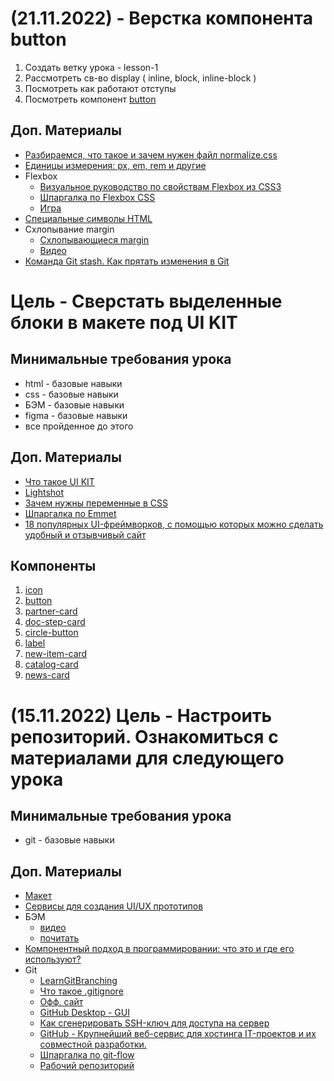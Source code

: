 # (21.11.2022) - Верстка компонента button

1. Создать ветку урока - lesson-1
2. Рассмотреть св-во display ( inline, block, inline-block )
4. Посмотреть как работают отступы
3. Посмотреть компонент [button](https://getbootstrap.ru/docs/5.1/components/buttons/)

## Доп. Материалы

* [Разбираемся, что такое и зачем нужен файл normalize.css](https://yandex.ru/q/article/razbiraemsia_chto_takoe_i_zachem_nuzhen_706b78a2/?utm_source=yandex&utm_medium=feature_click)
* [Единицы измерения: px, em, rem и другие](https://learn.javascript.ru/css-units)
* Flexbox
  * [Визуальное руководство по свойствам Flexbox из CSS3](https://css-live.ru/articles/vizualnoe-rukovodstvo-po-svojstvam-flexbox-iz-css3.html)
  * [Шпаргалка по Flexbox CSS](https://tpverstak.ru/flex-cheatsheet/)
  * [Игра](https://flexboxfroggy.com/#ru)
* [Специальные символы HTML](https://htmlweb.ru/html/symbols.php)
* Схлопывание margin
  * [Схлопывающиеся margin](https://webref.ru/course/block-model/margin-collapse)
  * [Видео](https://www.youtube.com/watch?v=IgJy2bmjK6s)
* [Команда Git stash. Как прятать изменения в Git](https://pingvinus.ru/git/1718)

# Цель - Сверстать выделенные блоки в макете под UI KIT

## Минимальные требования урока

* html - базовые навыки
* css - базовые навыки
* БЭМ - базовые навыки
* figma - базовые навыки
* все пройденное до этого

## Доп. Материалы

* [Что такое UI KIT](https://vc.ru/design/491359-kak-ne-razvodit-bardak-v-dizayne-sobiraem-ui-kit)
* [Lightshot](https://app.prntscr.com/ru/index.html)
* [Зачем нужны переменные в CSS](https://thecode.media/css-var/)
* [Шпаргалка по Emmet](https://docs.emmet.io/cheat-sheet/)
* [18 популярных UI-фреймворков, с помощью которых можно сделать удобный и отзывчивый сайт](https://te-st.ru/2017/08/01/ui-framework/)

## Компоненты

1. [icon](https://prnt.sc/0zIRXXfnDVlP)
2. [button](https://prnt.sc/uuI5-_P8T6NF)
3. [partner-card](https://prnt.sc/Do6kAjII8jar)
4. [doc-step-card](https://prnt.sc/PIV_RpEFQR-L)
5. [circle-button](https://prnt.sc/5p2FZMX8f40x)
6. [label](https://prnt.sc/wlgqvGYhBloe)
7. [new-item-card](https://prnt.sc/wlgqvGYhBloe)
8. [catalog-card](https://prnt.sc/9kWKo_eWyPn9)
9. [news-card](https://prnt.sc/0HYlxgre2eiz)

# (15.11.2022) Цель - Настроить репозиторий. Ознакомиться с материалами для следующего урока 

## Минимальные требования урока

* git - базовые навыки

## Доп. Материалы

* [Макет](https://www.figma.com/file/ZF1Awe9cnhJkJXVodVDzDn/Sanis-desctop-verstka-temp-(Copy)?node-id=1%3A5702&t=EfpiR2NRFc03WC2F-0)
* [Сервисы для создания UI/UX прототипов](https://timeweb.com/ru/community/articles/luchshie-analogi-figma-samye-krutye-servisy-dlya-ux-ui-dizaynerov)
* БЭМ
  * [видео](https://www.youtube.com/watch?v=fnfQcs0Y0g8&t=178s)
  * [почитать](https://ru.bem.info/methodology/quick-start/)
* [Компонентный подход в программировании: что это и где его используют?](https://codernet.ru/articles/drugoe/komponentnyij_podxod_v_programmirovanii_chto_eto_i_gde_ego_ispolzuyut/)
* Git
  * [LearnGitBranching](https://learngitbranching.js.org/?locale=ru_RU)
  * [Что такое .gitignore](https://www.atlassian.com/ru/git/tutorials/saving-changes/gitignore)
  * [Офф. сайт](https://git-scm.com/)
  * [GitHub Desktop - GUI](https://desktop.github.com/)
  * [Как сгенерировать SSH-ключ для доступа на сервер](https://selectel.ru/blog/tutorials/how-to-generate-ssh/)
  * [GitHub - Крупнейший веб-сервис для хостинга IT-проектов и их совместной разработки.](https://github.com/)
  * [Шпаргалка по git-flow](https://danielkummer.github.io/git-flow-cheatsheet/index.ru_RU.html)
  * [Рабочий репозиторий](https://github.com/sergamers/learn-frontend)
